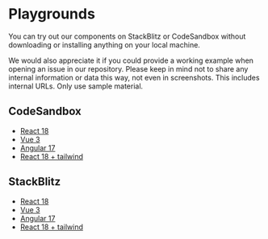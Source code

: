 # Playgrounds

You can try out our components on StackBlitz or CodeSandbox without downloading or installing anything on your local machine.

We would also appreciate it if you could provide a working example when opening an issue in our repository. Please keep in mind not to share any internal information or data this way, not even in screenshots. This includes internal URLs. Only use sample material.

## CodeSandbox

- [React 18](https://codesandbox.io/s/github/db-ux-design-system/examples/tree/main/react-example)
- [Vue 3](https://codesandbox.io/s/github/db-ux-design-system/examples/tree/main/vue-example)
- [Angular 17](https://codesandbox.io/s/github/db-ux-design-system/examples/tree/main/angular17-example)
- [React 18 + tailwind](https://codesandbox.io/s/github/db-ux-design-system/examples/tree/main/react-tailwind-template)

## StackBlitz

- [React 18](https://stackblitz.com/fork/github/db-ux-design-system/examples/tree/main/react-example?file=index.html)
- [Vue 3](https://stackblitz.com/fork/github/db-ux-design-system/examples/tree/main/vue-example?file=index.html)
- [Angular 17](https://stackblitz.com/fork/github/db-ux-design-system/examples/tree/main/angular17-example?file=index.html)
- [React 18 + tailwind](https://stackblitz.com/fork/github/db-ux-design-system/examples/tree/main/react-tailwind-template?file=index.html)
